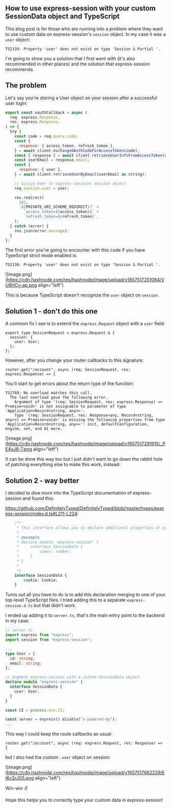 ## How to use express-session with your custom SessionData object and TypeScript

This blog post is for those who are running into a problem where they want to use custom data on express-session's `session` object. In my case it was a `user` object:

```
TS2339: Property 'user' does not exist on type 'Session & Partial '.
```
I'm going to show you a solution that I first went with (it's also recommended in other places) and the solution that express-session recommends.

## The problem

Let's say you're storing a User object on your session after a successful user login:

```js
export const oauthCallback = async (
  req: express.Response,
  res: express.Response,
) => {
  try {
    const code = req.query.code;
    const {
      response: { access_token, refresh_token },
    } = await client.exchangeOAuthCodeForAccessToken(code);
    const { response } = await client.retrieveUserInfoFromAccessToken(access_token);
    const userEmail = response.email;
    const {
      response: { user },
    } = await client.retrieveUserByEmail(userEmail as string);

    // assign User to express-sessions session object
    req.session.user = user;

    res.redirect(
      302,
      `${PRIVATE_URI_SCHEME_REDIRECT}?` +
        `access_token=${access_token}&` +
        `refresh_token=${refresh_token}`,
    );
  } catch (error) {
    res.json(error.message);
  }
};
```

The first error you're going to encounter with this code if you have TypeScript strict mode enabled is:

```
TS2339: Property 'user' does not exist on type 'Session & Partial '.
```

![image.png](https://cdn.hashnode.com/res/hashnode/image/upload/v1657517251084/VU6HCy-ap.png align="left")

This is because TypeScript doesn't recognize the `user` object on `session`.

## Solution 1 - don't do this one

A common fix I see is to extend the `express.Request` object with a `user` field:

```
export type SessionRequest = express.Request & {
  session: {
    user: User;
  };
};
```

However, after you change your router callbacks to this signature:

`router.get("/account", async (req: SessionRequest, res: express.Response) => {`

You'll start to get errors about the return type of the function:

```
TS2769: No overload matches this call.
  The last overload gave the following error.
    Argument of type '(req: SessionRequest, res: express.Response) => Promise<void>' is not assignable to parameter of type 'Application<Record<string, any>>'.
    Type '(req: SessionRequest, res: Response<any, Record<string, any>>) => Promise<void>' is missing the following properties from type 'Application<Record<string, any>>': init, defaultConfiguration, engine, set, and 61 more.
```

![image.png](https://cdn.hashnode.com/res/hashnode/image/upload/v1657517291915/_PE4xJ8-7.png align="left")

It can be done this way too but I just didn't want to go down the rabbit hole of patching everything else to make this work, instead:

## Solution 2 - way better

I decided to dive more into the TypeScript documentation of express-session and found this:

https://github.com/DefinitelyTyped/DefinitelyTyped/blob/master/types/express-session/index.d.ts#L211-L224:

```ts
    /**
     * This interface allows you to declare additional properties on your session object using [declaration merging](https://www.typescriptlang.org/docs/handbook/declaration-merging.html).
     *
     * @example
     * declare module 'express-session' {
     *     interface SessionData {
     *         views: number;
     *     }
     * }
     *
     */
    interface SessionData {
        cookie: Cookie;
    }
```
Turns out all you have to do is to add this declaration merging to one of your top-level TypeScript files. I tried adding this to a separate `express-session.d.ts` but that didn't work.

I ended up adding it to `server.ts`, that's the main entry point to the backend in my case:

```ts
// server.ts
import express from "express";
import session from "express-session";

...
type User = {
  id: string;
  email: string;
};

// Augment express-session with a custom SessionData object
declare module "express-session" {
  interface SessionData {
    user: User;
  }
}

const CI = process.env.CI;

const server = express().disable("x-powered-by");
...
```
This way I could keep the route callbacks as usual:
```
router.get("/account", async (req: express.Request, res: Response) => {
```
but I also had the custom `.user` object on session:

![image.png](https://cdn.hashnode.com/res/hashnode/image/upload/v1657517662229/EiKcSrJG5.png align="left")

Win-win ✌️

Hope this helps you to correctly type your custom data in express-session!